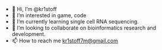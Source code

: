 - 👋 Hi, I’m @kr1stoff
- 👀 I’m interested in game, code
- 🌱 I’m currently learning single cell RNA sequencing.
- 💞️ I’m looking to collaborate on bioinformatics research and development.
- 📫 How to reach me kr1stoff7m@gmail.com

<!---
kr1stoff/kr1stoff is a ✨ special ✨ repository because its `README.md` (this file) appears on your GitHub profile.
You can click the Preview link to take a look at your changes.
--->
